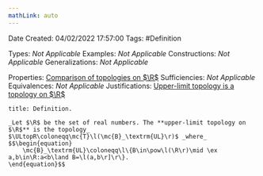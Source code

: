 ```yaml
---
mathLink: auto
---
```


<div class="topSpace"></div>

Date Created: 04/02/2022 17:57:00
Tags: #Definition

Types: _Not Applicable_
Examples: _Not Applicable_
Constructions: _Not Applicable_
Generalizations: _Not Applicable_

Properties: [Comparison of topologies on $\R$](Comparison%20of%20topologies%20on%20R.md)
Sufficiencies: _Not Applicable_
Equivalences: _Not Applicable_
Justifications: [Upper-limit topology is a topology on $\R$](Upper-limit%20topology%20is%20a%20topology%20on%20R.md)

``` ad-Definition
title: Definition.

_Let $\R$ be the set of real numbers. The **upper-limit topology on $\R$** is the topology_ $\ULtopR\coloneqq\mc{T}\l(\mc{B}_\textrm{UL}\r)$ _where_
$$\begin{equation}
    \mc{B}_\textrm{UL}\coloneqq\l\{B\in\pow\l(\R\r)\mid \ex a,b\in\R:a<b\land B=\l(a,b\r]\r\}.
\end{equation}$$

```
